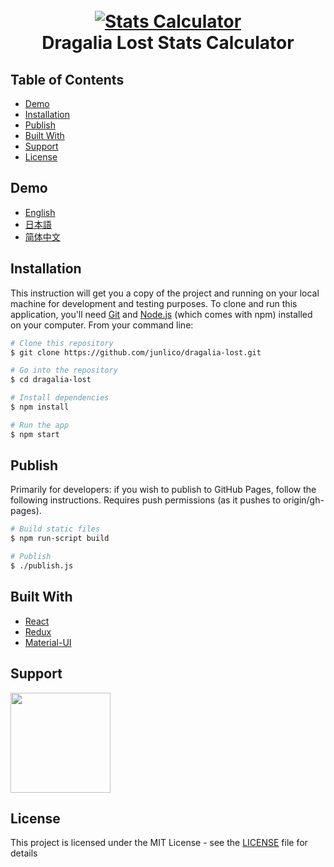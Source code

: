 <h1 align="center">
  <br>
  <a href="https://junlico.github.io/dragalia-lost/"><img src="https://i.imgur.com/OXeiQNA.png" alt="Stats Calculator"></a>
  <br>
  Dragalia Lost Stats Calculator
  <br>
</h1>

## Table of Contents

- [Demo](#demo)
- [Installation](#installation)
- [Publish](#publish)
- [Built With](#built-with)
- [Support](#support)
- [License](#license)

## Demo

- [English](https://chocolatemelt.github.io/dragalia-lost/stats/en)
- [日本語](https://chocolatemelt.github.io/dragalia-lost/stats/ja)
- [简体中文](https://chocolatemelt.github.io/dragalia-lost/stats/zh)

## Installation
This instruction will get you a copy of the project and running on your local machine for development and testing purposes. To clone and run this application, you'll need [Git](https://git-scm.com) and [Node.js](https://nodejs.org/en/download/) (which comes with npm) installed on your computer. From your command line:

```bash
# Clone this repository
$ git clone https://github.com/junlico/dragalia-lost.git

# Go into the repository
$ cd dragalia-lost

# Install dependencies
$ npm install

# Run the app
$ npm start
```

## Publish
Primarily for developers: if you wish to publish to GitHub Pages, follow the following instructions. Requires push permissions (as it pushes to origin/gh-pages).

```bash
# Build static files
$ npm run-script build

# Publish
$ ./publish.js
```

## Built With

- [React](https://github.com/facebook/react)
- [Redux](https://github.com/reduxjs/redux)
- [Material-UI](https://github.com/mui-org/material-ui)

## Support

<a href="https://www.patreon.com/junlico">
	<img src="https://c5.patreon.com/external/logo/become_a_patron_button@2x.png" width="160">
</a>

## License

This project is licensed under the MIT License - see the [LICENSE](LICENSE) file for details
